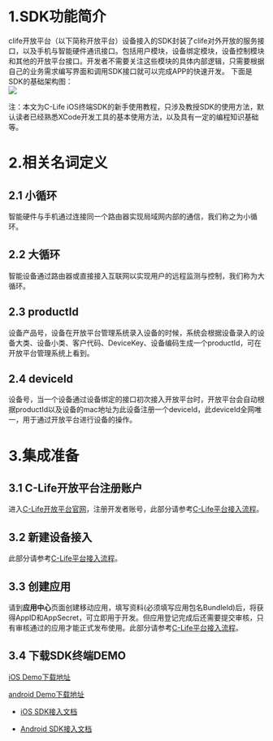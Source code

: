 # 1.SDK功能简介
clife开放平台（以下简称开放平台）设备接入的SDK封装了clife对外开放的服务接口，以及手机与智能硬件通讯接口。包括用户模块，设备绑定模块，设备控制模块和其他的开放平台接口。开发者不需要关注这些模块的具体内部逻辑，只需要根据自己的业务需求编写界面和调用SDK接口就可以完成APP的快速开发。
下面是SDK的基础架构图：  
 ![](https://i.imgur.com/44UiXao.jpg)

注：本文为C-Life iOS终端SDK的新手使用教程，只涉及教授SDK的使用方法，默认读者已经熟悉XCode开发工具的基本使用方法，以及具有一定的编程知识基础等。

# 2.相关名词定义

## 2.1 小循环

  智能硬件与手机通过连接同一个路由器实现局域网内部的通信，我们称之为小循环。

## 2.2 大循环

   智能设备通过路由器或直接接入互联网以实现用户的远程监测与控制，我们称为大循环。
   
## 2.3 productId
   
   设备产品号，设备在开放平台管理系统录入设备的时候，系统会根据设备录入的设备大类、设备小类、客户代码、DeviceKey、设备编码生成一个productId，可在开放平台管理系统上看到。
   
   
## 2.4 deviceId

   设备号，当一个设备通过设备绑定的接口初次接入开放平台时，开放平台会自动根据productId以及设备的mac地址为此设备注册一个deviceId，此deviceId全网唯一，用于通过开放平台进行设备的操作。



# 3.集成准备

## 3.1 C-Life开放平台注册账户
进入[C-Life开放平台官网](https://open.clife.cn/#/)，注册开发者账号，此部分请参考[C-Life平台接入流程](../../product/index.md)。
  
  
## 3.2 新建设备接入
此部分请参考[C-Life平台接入流程](../../product/index.md)。

## 3.3 创建应用
   请到**应用中心**页面创建移动应用，填写资料(必须填写应用包名BundleId)后，将获得AppID和AppSecret，可立即用于开发。但应用登记完成后还需要提交审核，只有审核通过的应用才能正式发布使用。此部分请参考[C-Life平台接入流程](../../product/index.md)。
   
## 3.4 下载SDK终端DEMO

<a href="https://github.com/C-Life/clife_iOS_open_demo">iOS Demo下载地址</a>

<a href="https://github.com/C-Life/android_open_demo">android Demo下载地址</a>
 
- [iOS SDK接入文档](./iOSSDK.md)

- [Android SDK接入文档](android_sdk.md)





